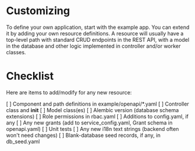 Customizing
===========

To define your own application, start with the example app. You can extend it by adding your own resource definitions. A resource will usually have a top-level path with standard CRUD endpoints in the REST API, with a model in the database and other logic implemented in controller and/or worker classes.

Checklist
=========

Here are items to add/modify for any new resource:

[ ] Component and path definitions in example/openapi/*.yaml 
[ ] Controller class and __init__
[ ] Model class(es)
[ ] Alembic version (database schema extensions)
[ ] Role permissions in rbac.yaml
[ ] Additions to config.yaml, if any
[ ] Any new grants (add to service_config.yaml, Grant schema in openapi.yaml)
[ ] Unit tests
[ ] Any new i18n text strings (backend often won't need changes)
[ ] Blank-database seed records, if any, in db_seed.yaml
